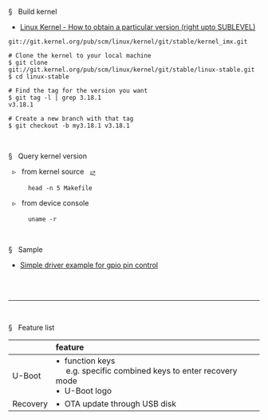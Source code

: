 § &nbsp; Build kernel

- [Linux Kernel - How to obtain a particular version (right upto SUBLEVEL)](https://stackoverflow.com/questions/28136815/linux-kernel-how-to-obtain-a-particular-version-right-upto-sublevel)


```
git://git.kernel.org/pub/scm/linux/kernel/git/stable/kernel_imx.git
```

```
# Clone the kernel to your local machine
$ git clone git://git.kernel.org/pub/scm/linux/kernel/git/stable/linux-stable.git
$ cd linux-stable

# Find the tag for the version you want
$ git tag -l | grep 3.18.1
v3.18.1

# Create a new branch with that tag
$ git checkout -b my3.18.1 v3.18.1
```

</br>

§ &nbsp; Query kernel version

 &nbsp; ▹  &nbsp;  from kernel source &nbsp; [⥂](https://www.cnblogs.com/super119/archive/2010/12/11/1902942.html)

 &nbsp;  &nbsp;  &nbsp; &nbsp; &nbsp; `head -n 5 Makefile`


 &nbsp; ▹  &nbsp;  from device console

 &nbsp;  &nbsp;  &nbsp; &nbsp; &nbsp; `uname -r`

</br>


§ &nbsp; Sample

- [Simple driver example for gpio pin control](./0001-example-simply-driver-of-gpio-pin-control.patch)


</br>
</br>

-------

</br>

§ &nbsp; Feature list

|       | feature |
| :-----| :---- |
| U-Boot | ▪&nbsp; function keys </br> &emsp; e.g. specific combined keys to enter recovery mode </br> ▪&nbsp; U-Boot logo|
| Recovery | ▪&nbsp; OTA update through USB disk |

